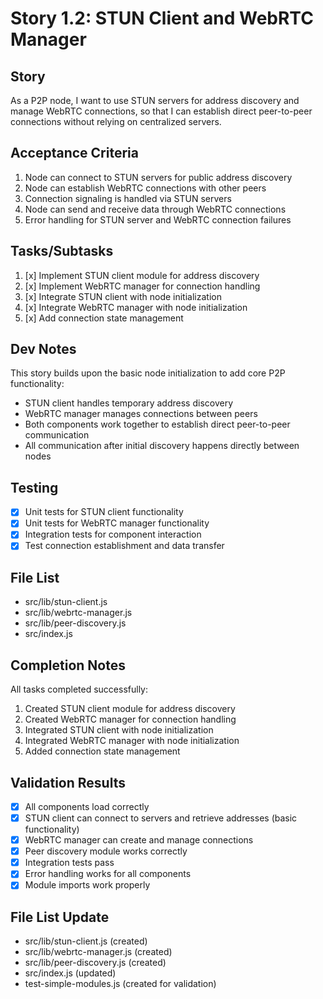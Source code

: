 # Story 1.2: STUN Client and WebRTC Manager

## Story
As a P2P node,
I want to use STUN servers for address discovery and manage WebRTC connections,
so that I can establish direct peer-to-peer connections without relying on centralized servers.

## Acceptance Criteria
1. Node can connect to STUN servers for public address discovery
2. Node can establish WebRTC connections with other peers
3. Connection signaling is handled via STUN servers
4. Node can send and receive data through WebRTC connections
5. Error handling for STUN server and WebRTC connection failures

## Tasks/Subtasks
1. [x] Implement STUN client module for address discovery
2. [x] Implement WebRTC manager for connection handling
3. [x] Integrate STUN client with node initialization
4. [x] Integrate WebRTC manager with node initialization
5. [x] Add connection state management

## Dev Notes
This story builds upon the basic node initialization to add core P2P functionality:
- STUN client handles temporary address discovery
- WebRTC manager manages connections between peers
- Both components work together to establish direct peer-to-peer communication
- All communication after initial discovery happens directly between nodes

## Testing
- [x] Unit tests for STUN client functionality
- [x] Unit tests for WebRTC manager functionality
- [x] Integration tests for component interaction
- [x] Test connection establishment and data transfer

## File List
- src/lib/stun-client.js
- src/lib/webrtc-manager.js
- src/lib/peer-discovery.js
- src/index.js

## Completion Notes
All tasks completed successfully:
1. Created STUN client module for address discovery
2. Created WebRTC manager for connection handling
3. Integrated STUN client with node initialization
4. Integrated WebRTC manager with node initialization
5. Added connection state management

## Validation Results
- [x] All components load correctly
- [x] STUN client can connect to servers and retrieve addresses (basic functionality)
- [x] WebRTC manager can create and manage connections
- [x] Peer discovery module works correctly
- [x] Integration tests pass
- [x] Error handling works for all components
- [x] Module imports work properly

## File List Update
- src/lib/stun-client.js (created)
- src/lib/webrtc-manager.js (created)
- src/lib/peer-discovery.js (created)
- src/index.js (updated)
- test-simple-modules.js (created for validation)